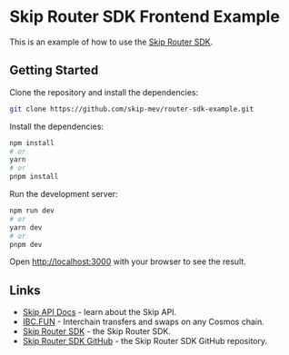 # Skip Router SDK Frontend Example

This is an example of how to use the [Skip Router SDK](https://www.npmjs.com/package/@skip-router/core).

## Getting Started

Clone the repository and install the dependencies:

```bash
git clone https://github.com/skip-mev/router-sdk-example.git
```

Install the dependencies:

```bash
npm install
# or
yarn
# or
pnpm install
```

Run the development server:

```bash
npm run dev
# or
yarn dev
# or
pnpm dev
```

Open [http://localhost:3000](http://localhost:3000) with your browser to see the result.

## Links

- [Skip API Docs](https://api-docs.skip.money/) - learn about the Skip API.
- [IBC.FUN](https://ibc.fun) - Interchain transfers and swaps on any Cosmos chain.
- [Skip Router SDK](https://www.npmjs.com/package/@skip-router/core) - the Skip Router SDK.
- [Skip Router SDK GitHub](https://github.com/skip-mev/skip-router-sdk) - the Skip Router SDK GitHub repository.
